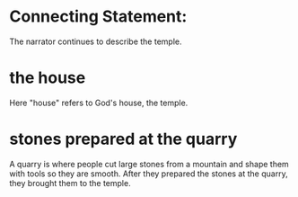 # Connecting Statement:

The narrator continues to describe the temple.

# the house

Here "house" refers to God's house, the temple.

# stones prepared at the quarry

A quarry is where people cut large stones from a mountain and shape them with tools so they are smooth. After they prepared the stones at the quarry, they brought them to the temple.


